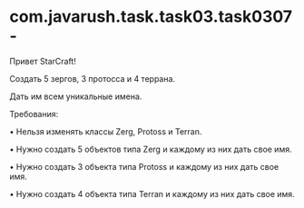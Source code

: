 # com.javarush.task.task03.task0307-

Привет StarCraft!

Создать 5 зергов, 3 протосса и 4 террана.

Дать им всем уникальные имена.

Требования:

•	Нельзя изменять классы Zerg, Protoss и Terran.

•	Нужно создать 5 объектов типа Zerg и каждому из них дать свое имя.

•	Нужно создать 3 объекта типа Protoss и каждому из них дать свое имя.

•	Нужно создать 4 объекта типа Terran и каждому из них дать свое имя.
